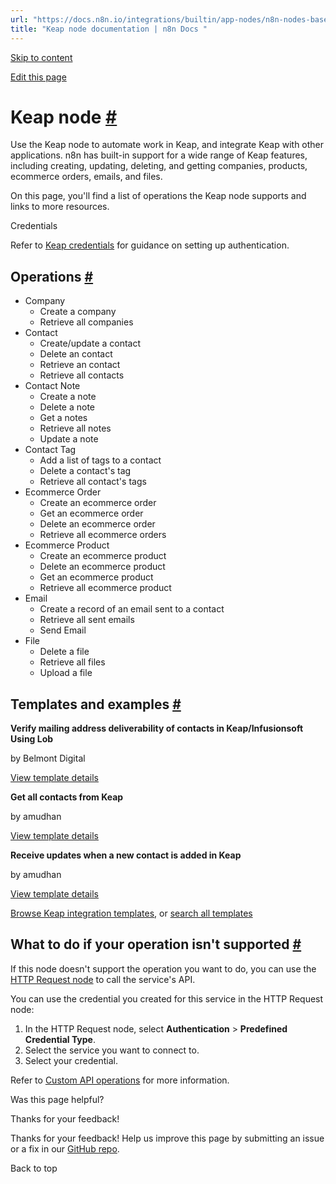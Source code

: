 ```yaml
---
url: "https://docs.n8n.io/integrations/builtin/app-nodes/n8n-nodes-base.keap/"
title: "Keap node documentation | n8n Docs "
---
```


[Skip to content](https://docs.n8n.io/integrations/builtin/app-nodes/n8n-nodes-base.keap/#keap-node)

[Edit this page](https://github.com/n8n-io/n8n-docs/edit/main/docs/integrations/builtin/app-nodes/n8n-nodes-base.keap.md "Edit this page")

# Keap node [\#](https://docs.n8n.io/integrations/builtin/app-nodes/n8n-nodes-base.keap/\#keap-node "Permanent link")

Use the Keap node to automate work in Keap, and integrate Keap with other applications. n8n has built-in support for a wide range of Keap features, including creating, updating, deleting, and getting companies, products, ecommerce orders, emails, and files.

On this page, you'll find a list of operations the Keap node supports and links to more resources.

Credentials

Refer to [Keap credentials](https://docs.n8n.io/integrations/builtin/credentials/keap/) for guidance on setting up authentication.

## Operations [\#](https://docs.n8n.io/integrations/builtin/app-nodes/n8n-nodes-base.keap/\#operations "Permanent link")

- Company
  - Create a company
  - Retrieve all companies
- Contact
  - Create/update a contact
  - Delete an contact
  - Retrieve an contact
  - Retrieve all contacts
- Contact Note
  - Create a note
  - Delete a note
  - Get a notes
  - Retrieve all notes
  - Update a note
- Contact Tag
  - Add a list of tags to a contact
  - Delete a contact's tag
  - Retrieve all contact's tags
- Ecommerce Order
  - Create an ecommerce order
  - Get an ecommerce order
  - Delete an ecommerce order
  - Retrieve all ecommerce orders
- Ecommerce Product
  - Create an ecommerce product
  - Delete an ecommerce product
  - Get an ecommerce product
  - Retrieve all ecommerce product
- Email
  - Create a record of an email sent to a contact
  - Retrieve all sent emails
  - Send Email
- File
  - Delete a file
  - Retrieve all files
  - Upload a file

## Templates and examples [\#](https://docs.n8n.io/integrations/builtin/app-nodes/n8n-nodes-base.keap/\#templates-and-examples "Permanent link")

**Verify mailing address deliverability of contacts in Keap/Infusionsoft Using Lob**

by Belmont Digital

[View template details](https://n8n.io/workflows/2251-verify-mailing-address-deliverability-of-contacts-in-keapinfusionsoft-using-lob/)

**Get all contacts from Keap**

by amudhan

[View template details](https://n8n.io/workflows/553-get-all-contacts-from-keap/)

**Receive updates when a new contact is added in Keap**

by amudhan

[View template details](https://n8n.io/workflows/554-receive-updates-when-a-new-contact-is-added-in-keap/)

[Browse Keap integration templates](https://n8n.io/integrations/keap/), or [search all templates](https://n8n.io/workflows/)

## What to do if your operation isn't supported [\#](https://docs.n8n.io/integrations/builtin/app-nodes/n8n-nodes-base.keap/\#what-to-do-if-your-operation-isnt-supported "Permanent link")

If this node doesn't support the operation you want to do, you can use the [HTTP Request node](https://docs.n8n.io/integrations/builtin/core-nodes/n8n-nodes-base.httprequest/) to call the service's API.

You can use the credential you created for this service in the HTTP Request node:

1. In the HTTP Request node, select **Authentication** \> **Predefined Credential Type**.
2. Select the service you want to connect to.
3. Select your credential.

Refer to [Custom API operations](https://docs.n8n.io/integrations/custom-operations/) for more information.

Was this page helpful?






Thanks for your feedback!






Thanks for your feedback! Help us improve this page by submitting an issue or a fix in our [GitHub repo](https://github.com/n8n-io/n8n-docs).


Back to top